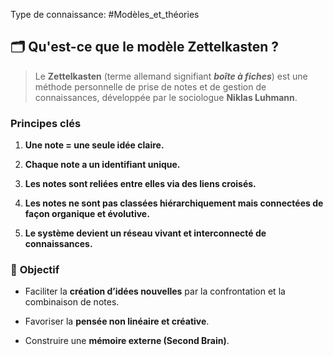 Type de connaissance: #Modèles_et_théories 

## 🗂 **Qu'est-ce que le modèle Zettelkasten ?**

> Le **Zettelkasten** (terme allemand signifiant _**boîte à fiches**_) est une méthode personnelle de prise de notes et de gestion de connaissances, développée par le sociologue **Niklas Luhmann**.

###  **Principes clés**

1. **Une note = une seule idée claire.**
    
2. **Chaque note a un identifiant unique.**
    
3. **Les notes sont reliées entre elles via des liens croisés.**
    
4. **Les notes ne sont pas classées hiérarchiquement mais connectées de façon organique et évolutive.**
    
5. **Le système devient un réseau vivant et interconnecté de connaissances.**
    

### 🎯 **Objectif**

- Faciliter la **création d’idées nouvelles** par la confrontation et la combinaison de notes.
    
- Favoriser la **pensée non linéaire et créative**.
    
- Construire une **mémoire externe (Second Brain)**.